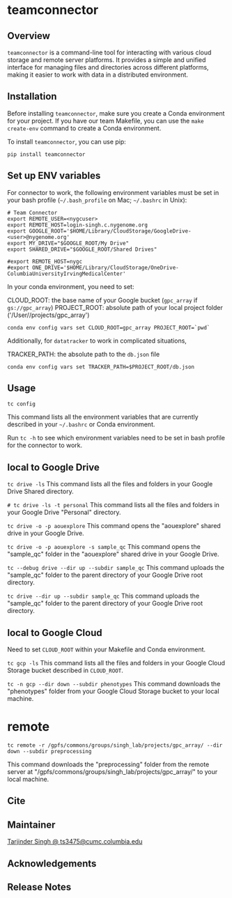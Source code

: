# teamconnector

## Overview

`teamconnector` is a command-line tool for interacting with various cloud storage and remote server platforms. It provides a simple and unified interface for managing files and directories across different platforms, making it easier to work with data in a distributed environment.

## Installation

Before installing `teamconnector`, make sure you create a Conda environment for your project.
If you have our team Makefile, you can use the `make create-env` command to create a Conda environment.

To install `teamconnector`, you can use pip:

`pip install teamconnector`

## Set up ENV variables

For connector to work, the following environment variables must be set in your bash profile (`~/.bash_profile` on Mac; `~/.bashrc` in Unix):

```
# Team Connector
export REMOTE_USER=<nygcuser>
export REMOTE_HOST=login-singh.c.nygenome.org
export GOOGLE_ROOT='$HOME/Library/CloudStorage/GoogleDrive-<user>@nygenome.org'
export MY_DRIVE="$GOOGLE_ROOT/My Drive"
export SHARED_DRIVE="$GOOGLE_ROOT/Shared Drives"

#export REMOTE_HOST=nygc
#export ONE_DRIVE='$HOME/Library/CloudStorage/OneDrive-ColumbiaUniversityIrvingMedicalCenter'
```

In your conda environment, you need to set:

CLOUD_ROOT: the base name of your Google bucket (`gpc_array` if `gs://gpc_array`)
PROJECT_ROOT: absolute path of your local project folder ('/User/<user>/projects/gpc_array')

```
conda env config vars set CLOUD_ROOT=gpc_array PROJECT_ROOT=`pwd`
```

Additionally, for `datatracker` to work in complicated situations,

TRACKER_PATH: the absolute path to the `db.json` file

`conda env config vars set TRACKER_PATH=$PROJECT_ROOT/db.json`

## Usage

`tc config` 

This command lists all the environment variables that are currently described in your `~/.bashrc` or Conda environment.

Run `tc -h` to see which environment variables need to be set in bash profile for the connector to work.

## local to Google Drive

`tc drive -ls`
This command lists all the files and folders in your Google Drive Shared directory.

`# tc drive -ls -t personal`
This command lists all the files and folders in your Google Drive "Personal" directory.

`tc drive -o -p aouexplore`
This command opens the "aouexplore" shared drive in your Google Drive.

`tc drive -o -p aouexplore -s sample_qc`
This command opens the "sample_qc" folder in the "aouexplore" shared drive in your Google Drive.

`tc --debug drive --dir up --subdir sample_qc`
This command uploads the "sample_qc" folder to the parent directory of your Google Drive root directory.

`tc drive --dir up --subdir sample_qc`
This command uploads the "sample_qc" folder to the parent directory of your Google Drive root directory.

## local to Google Cloud

Need to set `CLOUD_ROOT` within your Makefile and Conda environment.

`tc gcp -ls`
This command lists all the files and folders in your Google Cloud Storage bucket described in `CLOUD_ROOT`.


`tc -n gcp --dir down --subdir phenotypes`
This command downloads the "phenotypes" folder from your Google Cloud Storage bucket to your local machine.

# remote

`tc remote -r /gpfs/commons/groups/singh_lab/projects/gpc_array/ --dir down --subdir preprocessing`

This command downloads the "preprocessing" folder from the remote server at "/gpfs/commons/groups/singh_lab/projects/gpc_array/" to your local machine.

## Cite

## Maintainer

[Tarjinder Singh @ ts3475@cumc.columbia.edu](ts3475@cumc.columbia.edu)

## Acknowledgements

## Release Notes